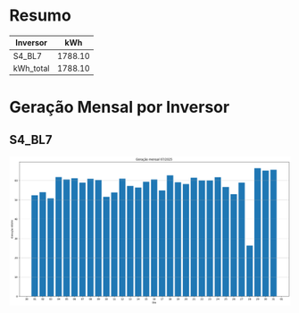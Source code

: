 # Resumo
| Inversor | kWh    |
| -------- | ------ |
| S4_BL7       | 1788.10 |
| kWh_total       | 1788.10 |
# Geração Mensal por Inversor
## S4_BL7
![My Image](plots/S4_BL7.png)
